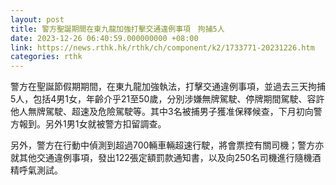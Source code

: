```yaml
---
layout: post
title: 警方聖誕期間在東九龍加強打擊交通違例事項　拘捕5人
date: 2023-12-26 06:40:59.000000000 +08:00
link: https://news.rthk.hk/rthk/ch/component/k2/1733771-20231226.htm
categories: rthk
---
```


警方在聖誕節假期期間，在東九龍加強執法，打擊交通違例事項，並過去三天拘捕5人，包括4男1女，年齡介乎21至50歲，分別涉嫌無牌駕駛、停牌期間駕駛、容許他人無牌駕駛、超速及危險駕駛等。其中3名被捕男子獲准保釋候查，下月初向警方報到。另外1男1女就被警方扣留調查。

另外，警方在行動中偵測到超過700輛車輛超速行駛，將會票控有關司機；警方亦就其他交通違例事項，發出122張定額罰款通知書，以及向250名司機進行隨機酒精呼氣測試。

